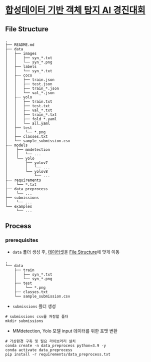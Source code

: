 # [합성데이터 기반 객체 탐지 AI 경진대회](https://dacon.io/competitions/official/236107/overview/description)

## File Structure

```
.
├── README.md
├── data
│   ├── images
│   │   ├── syn_*.txt
│   │   └── syn_*.png
│   ├── labels
│   │   └── syn_*.txt
│   ├── coco
│   │   ├── train.json
│   │   ├── test.json
│   │   ├── train_*.json
│   │   └── val_*.json
│   ├── yolo
│   │   ├── train.txt
│   │   ├── test.txt
│   │   ├── val_*.txt
│   │   ├── train_*.txt
│   │   ├── fold_*.yaml
│   │   └── all.yaml
│   ├── test
│   │    └── *.png
│   ├── classes.txt
│   └── sample_submission.csv
├── models
│    ├── mmdetection
│    │   └── ...
│    └── yolo
│        ├── yolov7
│        │   └── ...
│        └── yolov8
│            └── ...
├── requirements
│    └── *.txt
├── data_preprocess
│    └── ...
├── submissions
│    └── ...
└── examples
     └── ...
```

## Process

### prerequisites

- ```data``` 폴더 생성 후, [데이터셋](https://dacon.io/competitions/official/236107/data)을 [File Structure](https://github.com/jeongjae96/synthesis-car-od#file-structure)에 맞게 이동

```
.
└── data
    ├── train
    │   ├── syn_*.txt
    │   └── syn_*.png
    ├── test
    │    └── *.png
    ├── classes.txt
    └── sample_submission.csv
```

- ```submissions``` 폴더 생성

```
# submissions csv를 저장할 폴더
mkdir submissions
```

- MMdetection, Yolo 모델 input 데이터를 위한 포맷 변환

```
# 가상환경 구축 및 필요 라이브러리 설치
conda create -n data_preprocess python=3.9 -y
conda activate data_preprocess
pip install -r requirements/data_preprocess.txt   
```